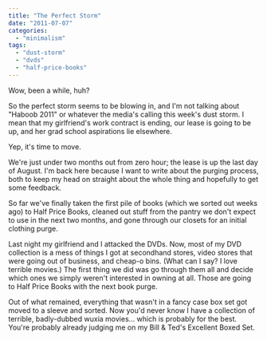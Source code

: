 ```yaml
---
title: "The Perfect Storm"
date: "2011-07-07"
categories: 
  - "minimalism"
tags: 
  - "dust-storm"
  - "dvds"
  - "half-price-books"
---
```


Wow, been a while, huh?

So the perfect storm seems to be blowing in, and I'm not talking about "Haboob 2011" or whatever the media's calling this week's dust storm. I mean that my girlfriend's work contract is ending, our lease is going to be up, and her grad school aspirations lie elsewhere.

Yep, it's time to move.

We're just under two months out from zero hour; the lease is up the last day of August. I'm back here because I want to write about the purging process, both to keep my head on straight about the whole thing and hopefully to get some feedback.

So far we've finally taken the first pile of books (which we sorted out weeks ago) to Half Price Books, cleaned out stuff from the pantry we don't expect to use in the next two months, and gone through our closets for an initial clothing purge.

Last night my girlfriend and I attacked the DVDs. Now, most of my DVD collection is a mess of things I got at secondhand stores, video stores that were going out of business, and cheap-o bins. (What can I say? I love terrible movies.) The first thing we did was go through them all and decide which ones we simply weren't interested in owning at all. Those are going to Half Price Books with the next book purge.

Out of what remained, everything that wasn't in a fancy case box set got moved to a sleeve and sorted. Now you'd never know I have a collection of terrible, badly-dubbed wuxia movies... which is probably for the best. You're probably already judging me on my Bill & Ted's Excellent Boxed Set.
